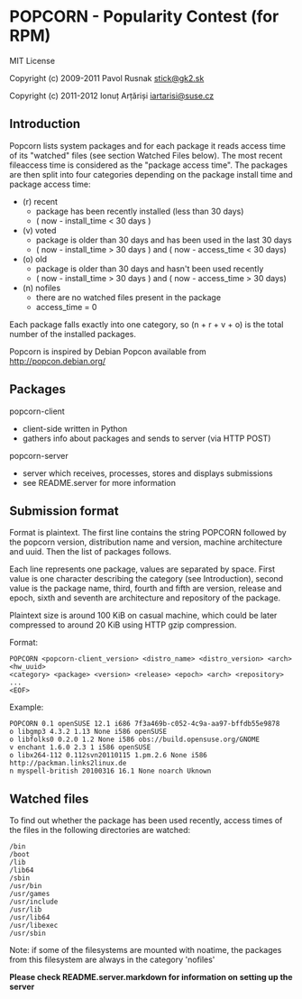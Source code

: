 POPCORN - Popularity Contest (for RPM)
======================================

MIT License

Copyright (c) 2009-2011 Pavol Rusnak <stick@gk2.sk>

Copyright (c) 2011-2012 Ionuț Arțăriși <iartarisi@suse.cz>


Introduction
------------

Popcorn lists system packages and for each package it reads access time of its
"watched" files (see section Watched Files below). The most recent fileaccess
time is considered as the "package access time". The packages are then split into
four categories depending on the package install time and package access time:

* (r) recent
  - package has been recently installed (less than 30 days)
  - ( now - install_time < 30 days )
* (v) voted
  - package is older than 30 days and has been used in the last 30 days
  - ( now - install_time > 30 days ) and ( now - access_time < 30 days)
* (o) old
  - package is older than 30 days and hasn't been used recently
  - ( now - install_time > 30 days ) and ( now - access_time > 30 days)
* (n) nofiles
  - there are no watched files present in the package
  - access_time = 0

Each package falls exactly into one category, so (n + r + v + o) is the total
number of the installed packages.

Popcorn is inspired by Debian Popcon available from http://popcon.debian.org/


Packages
--------

popcorn-client
* client-side written in Python
* gathers info about packages and sends to server (via HTTP POST)

popcorn-server
* server which receives, processes, stores and displays submissions
* see README.server for more information


Submission format
-----------------

Format is plaintext. The first line contains the string POPCORN followed
by the popcorn version, distribution name and version, machine
architecture and uuid. Then the list of packages follows.

Each line represents one package, values are separated by space. First
value is one character describing the category (see Introduction),
second value is the package name, third, fourth and fifth are version,
release and epoch, sixth and seventh are architecture and repository of
the package.

Plaintext size is around 100 KiB on casual machine, which could be later
compressed to around 20 KiB using HTTP gzip compression.

Format:

```
POPCORN <popcorn-client_version> <distro_name> <distro_version> <arch> <hw_uuid>
<category> <package> <version> <release> <epoch> <arch> <repository>
...
<EOF>
```

Example:

```
POPCORN 0.1 openSUSE 12.1 i686 7f3a469b-c052-4c9a-aa97-bffdb55e9878
o libgmp3 4.3.2 1.13 None i586 openSUSE
o libfolks0 0.2.0 1.2 None i586 obs://build.opensuse.org/GNOME
v enchant 1.6.0 2.3 1 i586 openSUSE
o libx264-112 0.112svn20110115 1.pm.2.6 None i586 http://packman.links2linux.de
n myspell-british 20100316 16.1 None noarch Uknown
```

Watched files
-------------

To find out whether the package has been used recently, access times of the files
in the following directories are watched:

```
/bin
/boot
/lib
/lib64
/sbin
/usr/bin
/usr/games
/usr/include
/usr/lib
/usr/lib64
/usr/libexec
/usr/sbin
```

Note: if some of the filesystems are mounted with noatime, the packages
      from this filesystem are always in the category 'nofiles'


**Please check README.server.markdown for information on setting up the server**
